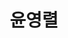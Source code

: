 ---
layout: hubs
key: Q496634
title: 윤영렬
name: 윤영렬
image: http://commons.wikimedia.org/wiki/Special:FilePath/%EC%9C%A4%EC%98%81%EB%A0%AC%20%26%20%ED%95%9C%EC%A7%84%EC%88%99%20%ED%9A%8C%ED%98%BC%EB%A1%80.jpg
description: 대한제국과 일제강점기의 군인 겸 정치가
score: 9.08616933590919e-05
degree: 8
---